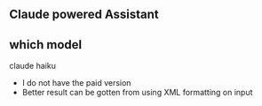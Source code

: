 ## Claude powered Assistant 

## which model

claude haiku

- I do not have the paid version
- Better result can be gotten from using XML formatting on input